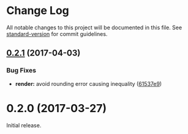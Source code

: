 # Change Log

All notable changes to this project will be documented in this file. See [standard-version](https://github.com/conventional-changelog/standard-version) for commit guidelines.

<a name="0.2.1"></a>
## [0.2.1](https://github.com/avaragado/bardot/compare/v0.2.0...v0.2.1) (2017-04-03)


### Bug Fixes

* **render:** avoid rounding error causing inequality ([61537e9](https://github.com/avaragado/bardot/commit/61537e9))



<a name="0.2.0"></a>
# 0.2.0 (2017-03-27)

Initial release.
